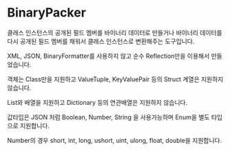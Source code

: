 # BinaryPacker

클래스 인스턴스의 공개된 필드 멤버를 바이너리 데이터로 만들거나 바이너리 데이터를 다시 공개된 필드 멤버를 채워서 클래스 인스턴스로 변환해주는 도구입니다.

XML, JSON, BinaryFormatter를 사용하지 않고 순수 Reflection만을 이용해서 만들었습니다.


객체는 Class만을 지원하고 ValueTuple, KeyValuePair 등의 Struct 계열은 지원하지 않습니다.

List와 배열을 지원하고 Dictionary 등의 연관배열은 지원하지 않습니다.

값타입은 JSON 처럼 Boolean, Number, String 을 사용가능하며 Enum을 별도 타입으로 지원합니다.

Number의 경우 short, int, long, ushort, uint, ulong, float, double을 지원합니다.
